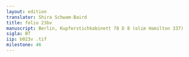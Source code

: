```yaml
---
layout: edition
translator: Shira Schwam-Baird
title: folio 23bv
manuscript: Berlin, Kupferstichkabinett 78 D 8 (olim Hamilton 337)
sigla: BT
iip: b023v .tif
milestone: 46
---
```

